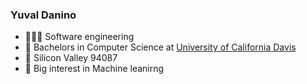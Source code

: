 ### Yuval Danino 

- 👨🏻‍💻 Software engineering 
- 🏫 Bachelors in Computer Science at [University of California Davis](https://www.ucdavis.edu/)
- 📍 Silicon Valley 94087
- 🔭 Big interest in Machine leanirng 


<!--
**yuvaldanino/yuvaldanino** is a ✨ _special_ ✨ repository because its `README.md` (this file) appears on your GitHub profile.

Here are some ideas to get you started:

- 🔭 I’m currently working on ...
- 🌱 I’m currently learning ...
- 👯 I’m looking to collaborate on ...
- 🤔 I’m looking for help with ...
- 💬 Ask me about ...
- 📫 How to reach me: ...
- 😄 Pronouns: ...
- ⚡ Fun fact: ...
-->
